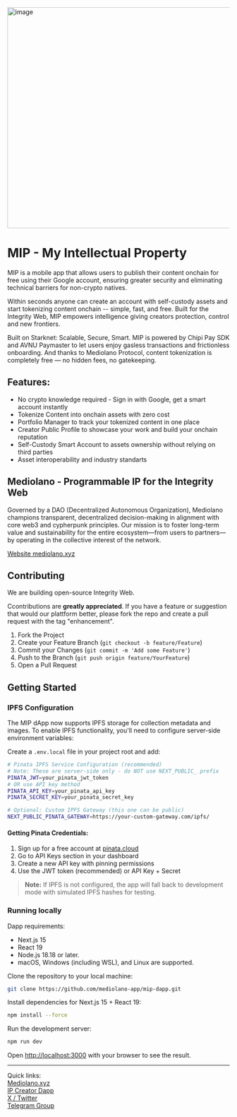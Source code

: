 <img width="1024" height="500" alt="image" src="https://github.com/user-attachments/assets/9fe73372-a6b9-4867-b1e5-ab1833058567" />


# MIP - My Intellectual Property

MIP is a mobile app that allows users to publish their content onchain for free using their Google account, ensuring greater security and eliminating technical barriers for non-crypto natives.

Within seconds anyone can create an account with self-custody assets and start tokenizing content onchain -- simple, fast, and free. Built for the Integrity Web, MIP empowers intelligence giving creators protection, control and new frontiers.

Built on Starknet: Scalable, Secure, Smart. MIP is powered by Chipi Pay SDK and AVNU Paymaster to let users enjoy gasless transactions and frictionless onboarding. And thanks to Mediolano Protocol, content tokenization is completely free — no hidden fees, no gatekeeping.

## Features:

- No crypto knowledge required - Sign in with Google, get a smart account instantly
- Tokenize Content into onchain assets with zero cost
- Portfolio Manager to track your tokenized content in one place
- Creator Public Profile to showcase your work and build your onchain reputation
- Self-Custody Smart Account to assets ownership without relying on third parties
- Asset interoperability and industry standarts


## Mediolano - Programmable IP for the Integrity Web

Governed by a DAO (Decentralized Autonomous Organization), Mediolano champions transparent, decentralized decision-making in alignment with core web3 and cypherpunk principles. Our mission is to foster long-term value and sustainability for the entire ecosystem—from users to partners—by operating in the collective interest of the network.

<a href="https://mediolano.xyz">Website mediolano.xyz</a>




## Contributing

We are building open-source Integrity Web.

Ccontributions are **greatly appreciated**. If you have a feature or suggestion that would our plattform better, please fork the repo and create a pull request with the tag "enhancement".

1. Fork the Project
2. Create your Feature Branch (`git checkout -b feature/Feature`)
3. Commit your Changes (`git commit -m 'Add some Feature'`)
4. Push to the Branch (`git push origin feature/YourFeature`)
5. Open a Pull Request


## Getting Started

### IPFS Configuration

The MIP dApp now supports IPFS storage for collection metadata and images. To enable IPFS functionality, you'll need to configure server-side environment variables:

Create a `.env.local` file in your project root and add:

```bash
# Pinata IPFS Service Configuration (recommended)
# Note: These are server-side only - do NOT use NEXT_PUBLIC_ prefix
PINATA_JWT=your_pinata_jwt_token
# OR use API key method
PINATA_API_KEY=your_pinata_api_key
PINATA_SECRET_KEY=your_pinata_secret_key

# Optional: Custom IPFS Gateway (this one can be public)
NEXT_PUBLIC_PINATA_GATEWAY=https://your-custom-gateway.com/ipfs/
```

#### Getting Pinata Credentials:

1. Sign up for a free account at [pinata.cloud](https://pinata.cloud)
2. Go to API Keys section in your dashboard
3. Create a new API key with pinning permissions
4. Use the JWT token (recommended) or API Key + Secret

> **Note:** If IPFS is not configured, the app will fall back to development mode with simulated IPFS hashes for testing.

### Running locally

Dapp requirements:
- Next.js 15
- React 19
- Node.js 18.18 or later.
- macOS, Windows (including WSL), and Linux are supported.

Clone the repository to your local machine:

```bash
git clone https://github.com/mediolano-app/mip-dapp.git
```
Install dependencies for Next.js 15 + React 19:

```bash
npm install --force
```

Run the development server:

```bash
npm run dev
```

Open [http://localhost:3000](http://localhost:3000) with your browser to see the result.

<hr>

Quick links:
<br>
<a href="https://mediolano.xyz">Mediolano.xyz</a><br>
<a href="https://ip.mediolano.app">IP Creator Dapp</a><br>
<a href="https://x.com/mediolanoapp">X / Twitter</a><br>
<a href="https://t.me/mediolanoapp">Telegram Group</a>
